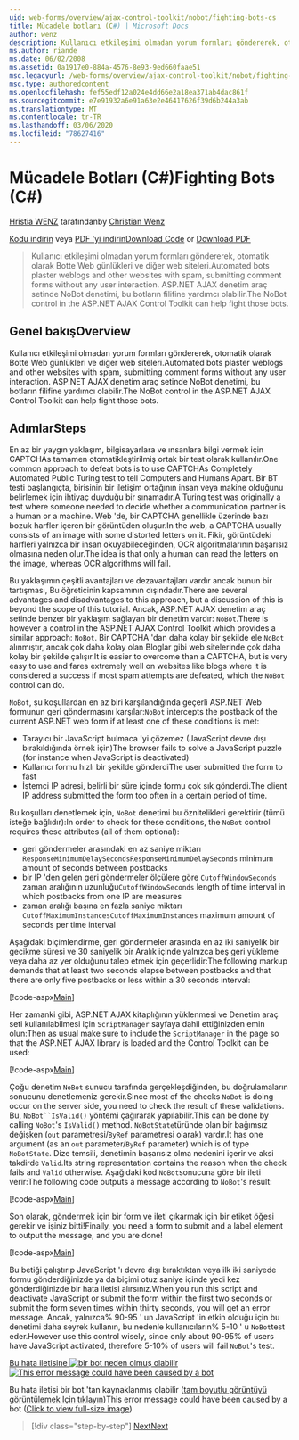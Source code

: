 ```yaml
---
uid: web-forms/overview/ajax-control-toolkit/nobot/fighting-bots-cs
title: Mücadele botları (C#) | Microsoft Docs
author: wenz
description: Kullanıcı etkileşimi olmadan yorum formları göndererek, otomatik olarak Botte Web günlükleri ve diğer web siteleri. ASP.NET AJAX con içindeki NoBot denetimi...
ms.author: riande
ms.date: 06/02/2008
ms.assetid: 0a1917e0-884a-4576-8e93-9ed660faae51
msc.legacyurl: /web-forms/overview/ajax-control-toolkit/nobot/fighting-bots-cs
msc.type: authoredcontent
ms.openlocfilehash: fef55edf12a024e4dd66e2a18ea371ab4dac861f
ms.sourcegitcommit: e7e91932a6e91a63e2e46417626f39d6b244a3ab
ms.translationtype: MT
ms.contentlocale: tr-TR
ms.lasthandoff: 03/06/2020
ms.locfileid: "78627416"
---
```

# <a name="fighting-bots-c"></a><span data-ttu-id="61833-104">Mücadele Botları (C#)</span><span class="sxs-lookup"><span data-stu-id="61833-104">Fighting Bots (C#)</span></span>

<span data-ttu-id="61833-105">[Hristia WENZ](https://github.com/wenz) tarafından</span><span class="sxs-lookup"><span data-stu-id="61833-105">by [Christian Wenz](https://github.com/wenz)</span></span>

<span data-ttu-id="61833-106">[Kodu indirin](https://download.microsoft.com/download/9/3/f/93f8daea-bebd-4821-833b-95205389c7d0/NoBot0.cs.zip) veya [PDF 'yi indirin](https://download.microsoft.com/download/b/6/a/b6ae89ee-df69-4c87-9bfb-ad1eb2b23373/nobot0CS.pdf)</span><span class="sxs-lookup"><span data-stu-id="61833-106">[Download Code](https://download.microsoft.com/download/9/3/f/93f8daea-bebd-4821-833b-95205389c7d0/NoBot0.cs.zip) or [Download PDF](https://download.microsoft.com/download/b/6/a/b6ae89ee-df69-4c87-9bfb-ad1eb2b23373/nobot0CS.pdf)</span></span>

> <span data-ttu-id="61833-107">Kullanıcı etkileşimi olmadan yorum formları göndererek, otomatik olarak Botte Web günlükleri ve diğer web siteleri.</span><span class="sxs-lookup"><span data-stu-id="61833-107">Automated bots plaster weblogs and other websites with spam, submitting comment forms without any user interaction.</span></span> <span data-ttu-id="61833-108">ASP.NET AJAX denetim araç setinde NoBot denetimi, bu botların filifine yardımcı olabilir.</span><span class="sxs-lookup"><span data-stu-id="61833-108">The NoBot control in the ASP.NET AJAX Control Toolkit can help fight those bots.</span></span>

## <a name="overview"></a><span data-ttu-id="61833-109">Genel bakış</span><span class="sxs-lookup"><span data-stu-id="61833-109">Overview</span></span>

<span data-ttu-id="61833-110">Kullanıcı etkileşimi olmadan yorum formları göndererek, otomatik olarak Botte Web günlükleri ve diğer web siteleri.</span><span class="sxs-lookup"><span data-stu-id="61833-110">Automated bots plaster weblogs and other websites with spam, submitting comment forms without any user interaction.</span></span> <span data-ttu-id="61833-111">ASP.NET AJAX denetim araç setinde NoBot denetimi, bu botların filifine yardımcı olabilir.</span><span class="sxs-lookup"><span data-stu-id="61833-111">The NoBot control in the ASP.NET AJAX Control Toolkit can help fight those bots.</span></span>

## <a name="steps"></a><span data-ttu-id="61833-112">Adımlar</span><span class="sxs-lookup"><span data-stu-id="61833-112">Steps</span></span>

<span data-ttu-id="61833-113">En az bir yaygın yaklaşım, bilgisayarlara ve ınsanlara bilgi vermek için CAPTCHAs tamamen otomatikleştirilmiş ortak bir test olarak kullanılır.</span><span class="sxs-lookup"><span data-stu-id="61833-113">One common approach to defeat bots is to use CAPTCHAs Completely Automated Public Turing test to tell Computers and Humans Apart.</span></span> <span data-ttu-id="61833-114">Bir BT testi başlangıçta, birisinin bir iletişim ortağının insan veya makine olduğunu belirlemek için ihtiyaç duyduğu bir sınamadır.</span><span class="sxs-lookup"><span data-stu-id="61833-114">A Turing test was originally a test where someone needed to decide whether a communication partner is a human or a machine.</span></span> <span data-ttu-id="61833-115">Web 'de, bir CAPTCHA genellikle üzerinde bazı bozuk harfler içeren bir görüntüden oluşur.</span><span class="sxs-lookup"><span data-stu-id="61833-115">In the web, a CAPTCHA usually consists of an image with some distorted letters on it.</span></span> <span data-ttu-id="61833-116">Fikir, görüntüdeki harfleri yalnızca bir insan okuyabileceğinden, OCR algoritmalarının başarısız olmasına neden olur.</span><span class="sxs-lookup"><span data-stu-id="61833-116">The idea is that only a human can read the letters on the image, whereas OCR algorithms will fail.</span></span>

<span data-ttu-id="61833-117">Bu yaklaşımın çeşitli avantajları ve dezavantajları vardır ancak bunun bir tartışması, Bu öğreticinin kapsamının dışındadır.</span><span class="sxs-lookup"><span data-stu-id="61833-117">There are several advantages and disadvantages to this approach, but a discussion of this is beyond the scope of this tutorial.</span></span> <span data-ttu-id="61833-118">Ancak, ASP.NET AJAX denetim araç setinde benzer bir yaklaşım sağlayan bir denetim vardır: `NoBot`.</span><span class="sxs-lookup"><span data-stu-id="61833-118">There is however a control in the ASP.NET AJAX Control Toolkit which provides a similar approach: `NoBot`.</span></span> <span data-ttu-id="61833-119">Bir CAPTCHA 'dan daha kolay bir şekilde ele `NoBot` alınmıştır, ancak çok daha kolay olan Bloglar gibi web sitelerinde çok daha kolay bir şekilde çalışır.</span><span class="sxs-lookup"><span data-stu-id="61833-119">It is easier to overcome than a CAPTCHA, but is very easy to use and fares extremely well on websites like blogs where it is considered a success if most spam attempts are defeated, which the `NoBot` control can do.</span></span>

<span data-ttu-id="61833-120">`NoBot`, şu koşullardan en az biri karşılandığında geçerli ASP.NET Web formunun geri göndermasını karşılar:</span><span class="sxs-lookup"><span data-stu-id="61833-120">`NoBot` intercepts the postback of the current ASP.NET web form if at least one of these conditions is met:</span></span>

- <span data-ttu-id="61833-121">Tarayıcı bir JavaScript bulmaca 'yi çözemez (JavaScript devre dışı bırakıldığında örnek için)</span><span class="sxs-lookup"><span data-stu-id="61833-121">The browser fails to solve a JavaScript puzzle (for instance when JavaScript is deactivated)</span></span>
- <span data-ttu-id="61833-122">Kullanıcı formu hızlı bir şekilde gönderdi</span><span class="sxs-lookup"><span data-stu-id="61833-122">The user submitted the form to fast</span></span>
- <span data-ttu-id="61833-123">İstemci IP adresi, belirli bir süre içinde formu çok sık gönderdi.</span><span class="sxs-lookup"><span data-stu-id="61833-123">The client IP address submitted the form too often in a certain period of time.</span></span>

<span data-ttu-id="61833-124">Bu koşulları denetlemek için, `NoBot` denetimi bu öznitelikleri gerektirir (tümü isteğe bağlıdır):</span><span class="sxs-lookup"><span data-stu-id="61833-124">In order to check for these conditions, the `NoBot` control requires these attributes (all of them optional):</span></span>

- <span data-ttu-id="61833-125">geri göndermeler arasındaki en az saniye miktarı `ResponseMinimumDelaySeconds`</span><span class="sxs-lookup"><span data-stu-id="61833-125">`ResponseMinimumDelaySeconds` minimum amount of seconds between postbacks</span></span>
- <span data-ttu-id="61833-126">bir IP 'den gelen geri göndermeler ölçülere göre `CutoffWindowSeconds` zaman aralığının uzunluğu</span><span class="sxs-lookup"><span data-stu-id="61833-126">`CutoffWindowSeconds` length of time interval in which postbacks from one IP are measures</span></span>
- <span data-ttu-id="61833-127">zaman aralığı başına en fazla saniye miktarı `CutoffMaximumInstances`</span><span class="sxs-lookup"><span data-stu-id="61833-127">`CutoffMaximumInstances` maximum amount of seconds per time interval</span></span>

<span data-ttu-id="61833-128">Aşağıdaki biçimlendirme, geri göndermeler arasında en az iki saniyelik bir gecikme süresi ve 30 saniyelik bir Aralık içinde yalnızca beş geri yükleme veya daha az yer olduğunu talep etmek için geçerlidir:</span><span class="sxs-lookup"><span data-stu-id="61833-128">The following markup demands that at least two seconds elapse between postbacks and that there are only five postbacks or less within a 30 seconds interval:</span></span>

[!code-aspx[Main](fighting-bots-cs/samples/sample1.aspx)]

<span data-ttu-id="61833-129">Her zamanki gibi, ASP.NET AJAX kitaplığının yüklenmesi ve Denetim araç seti kullanılabilmesi için `ScriptManager` sayfaya dahil ettiğinizden emin olun:</span><span class="sxs-lookup"><span data-stu-id="61833-129">Then as usual make sure to include the `ScriptManager` in the page so that the ASP.NET AJAX library is loaded and the Control Toolkit can be used:</span></span>

[!code-aspx[Main](fighting-bots-cs/samples/sample2.aspx)]

<span data-ttu-id="61833-130">Çoğu denetim `NoBot` sunucu tarafında gerçekleşdiğinden, bu doğrulamaların sonucunu denetlemeniz gerekir.</span><span class="sxs-lookup"><span data-stu-id="61833-130">Since most of the checks `NoBot` is doing occur on the server side, you need to check the result of these validations.</span></span> <span data-ttu-id="61833-131">Bu, `NoBot``IsValid()` yöntemi çağırarak yapılabilir.</span><span class="sxs-lookup"><span data-stu-id="61833-131">This can be done by calling `NoBot`'s `IsValid()` method.</span></span> <span data-ttu-id="61833-132">`NoBotState`türünde olan bir bağımsız değişken (`out` parametresi/`ByRef` parametresi olarak) vardır.</span><span class="sxs-lookup"><span data-stu-id="61833-132">It has one argument (as an `out` parameter/`ByRef` parameter) which is of type `NoBotState`.</span></span> <span data-ttu-id="61833-133">Dize temsili, denetimin başarısız olma nedenini içerir ve aksi takdirde `Valid`.</span><span class="sxs-lookup"><span data-stu-id="61833-133">Its string representation contains the reason when the check fails and `Valid` otherwise.</span></span> <span data-ttu-id="61833-134">Aşağıdaki kod `NoBot`sonucuna göre bir ileti verir:</span><span class="sxs-lookup"><span data-stu-id="61833-134">The following code outputs a message according to `NoBot`'s result:</span></span>

[!code-aspx[Main](fighting-bots-cs/samples/sample3.aspx)]

<span data-ttu-id="61833-135">Son olarak, göndermek için bir form ve ileti çıkarmak için bir etiket öğesi gerekir ve işiniz bitti!</span><span class="sxs-lookup"><span data-stu-id="61833-135">Finally, you need a form to submit and a label element to output the message, and you are done!</span></span>

[!code-aspx[Main](fighting-bots-cs/samples/sample4.aspx)]

<span data-ttu-id="61833-136">Bu betiği çalıştırıp JavaScript 'ı devre dışı bıraktıktan veya ilk iki saniyede formu gönderdiğinizde ya da biçimi otuz saniye içinde yedi kez gönderdiğinizde bir hata iletisi alırsınız.</span><span class="sxs-lookup"><span data-stu-id="61833-136">When you run this script and deactivate JavaScript or submit the form within the first two seconds or submit the form seven times within thirty seconds, you will get an error message.</span></span> <span data-ttu-id="61833-137">Ancak, yalnızca% 90-95 ' un JavaScript 'in etkin olduğu için bu denetimi daha seyrek kullanın, bu nedenle kullanıcıların% 5-10 ' u `NoBot`test eder.</span><span class="sxs-lookup"><span data-stu-id="61833-137">However use this control wisely, since only about 90-95% of users have JavaScript activated, therefore 5-10% of users will fail `NoBot`'s test.</span></span>

<span data-ttu-id="61833-138">[Bu hata iletisine ![bir bot neden olmuş olabilir](fighting-bots-cs/_static/image2.png)](fighting-bots-cs/_static/image1.png)</span><span class="sxs-lookup"><span data-stu-id="61833-138">[![This error message could have been caused by a bot](fighting-bots-cs/_static/image2.png)](fighting-bots-cs/_static/image1.png)</span></span>

<span data-ttu-id="61833-139">Bu hata iletisi bir bot 'tan kaynaklanmış olabilir ([tam boyutlu görüntüyü görüntülemek Için tıklayın](fighting-bots-cs/_static/image3.png))</span><span class="sxs-lookup"><span data-stu-id="61833-139">This error message could have been caused by a bot ([Click to view full-size image](fighting-bots-cs/_static/image3.png))</span></span>

> [!div class="step-by-step"]
> [<span data-ttu-id="61833-140">Next</span><span class="sxs-lookup"><span data-stu-id="61833-140">Next</span></span>](fighting-bots-vb.md)
